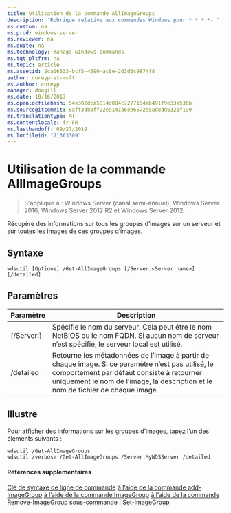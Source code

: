 ```yaml
---
title: Utilisation de la commande AllImageGroups
description: 'Rubrique relative aux commandes Windows pour * * * *- '
ms.custom: na
ms.prod: windows-server
ms.reviewer: na
ms.suite: na
ms.technology: manage-windows-commands
ms.tgt_pltfrm: na
ms.topic: article
ms.assetid: 2ca06533-bcf5-4590-ac8e-263d6c9874f8
author: coreyp-at-msft
ms.author: coreyp
manager: dongill
ms.date: 10/16/2017
ms.openlocfilehash: 54e302dca5014d084c7277154eb491f9e33a536b
ms.sourcegitcommit: 6aff3d88ff22ea141a6ea6572a5ad8dd6321f199
ms.translationtype: MT
ms.contentlocale: fr-FR
ms.lasthandoff: 09/27/2019
ms.locfileid: "71363309"
---
```

# <a name="using-the-get-allimagegroups-command"></a>Utilisation de la commande AllImageGroups

>S'applique à : Windows Server (canal semi-annuel), Windows Server 2016, Windows Server 2012 R2 et Windows Server 2012

Récupère des informations sur tous les groupes d’images sur un serveur et sur toutes les images de ces groupes d’images.
## <a name="syntax"></a>Syntaxe
```
wdsutil [Options] /Get-AllImageGroups [/Server:<Server name>] [/detailed]
```
## <a name="parameters"></a>Paramètres
|Paramètre|Description|
|-------|--------|
|[/Server:<Server name>]|Spécifie le nom du serveur. Cela peut être le nom NetBIOS ou le nom FQDN. Si aucun nom de serveur n’est spécifié, le serveur local est utilisé.|
|/detailed|Retourne les métadonnées de l’image à partir de chaque image. Si ce paramètre n’est pas utilisé, le comportement par défaut consiste à retourner uniquement le nom de l’image, la description et le nom de fichier de chaque image.|
## <a name="BKMK_examples"></a>Illustre
Pour afficher des informations sur les groupes d’images, tapez l’un des éléments suivants :
```
wdsutil /Get-AllImageGroups
wdsutil /verbose /Get-AllImageGroups /Server:MyWDSServer /detailed
```
#### <a name="additional-references"></a>Références supplémentaires
[Clé de syntaxe de ligne de commande](command-line-syntax-key.md)
[à l’aide de la commande add-ImageGroup](using-the-add-imagegroup-command.md)
[à l’aide de la commande ImageGroup](using-the-get-imagegroup-command.md)
[à l’aide de la commande Remove-ImageGroup](using-the-remove-imagegroup-command.md)
 sous-[commande : Set-ImageGroup](subcommand-set-imagegroup.md)
